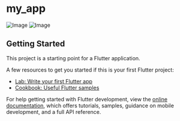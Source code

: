 # my_app
![Image](https://github.com/user-attachments/assets/d90473d2-acf6-49ef-bcd8-5c0901e4aa86)
![Image](https://github.com/user-attachments/assets/e09e1abd-f0f4-4c5a-ae51-117fb2a002d3)


## Getting Started

This project is a starting point for a Flutter application.

A few resources to get you started if this is your first Flutter project:

- [Lab: Write your first Flutter app](https://docs.flutter.dev/get-started/codelab)
- [Cookbook: Useful Flutter samples](https://docs.flutter.dev/cookbook)

For help getting started with Flutter development, view the
[online documentation](https://docs.flutter.dev/), which offers tutorials,
samples, guidance on mobile development, and a full API reference.
